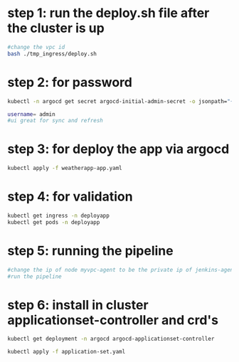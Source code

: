 # step 1: run the deploy.sh file after the cluster is up 
```bash
#change the vpc id
bash ./tmp_ingress/deploy.sh 
```
# step 2: for password
```bash
kubectl -n argocd get secret argocd-initial-admin-secret -o jsonpath="{.data.password}" | base64 -d

username= admin
#ui great for sync and refresh 
```


# step 3: for deploy the app via argocd
```bash
kubectl apply -f weatherapp-app.yaml

```
# step 4: for validation
```bash 
kubectl get ingress -n deployapp
kubectl get pods -n deployapp
```

# step 5: running the pipeline
```bash 
#change the ip of node myvpc-agent to be the private ip of jenkins-agent instance
#run the pipeline 
```
# step 6: install in cluster applicationset-controller and crd's
```bash
kubectl get deployment -n argocd argocd-applicationset-controller

kubectl apply -f application-set.yaml

```
